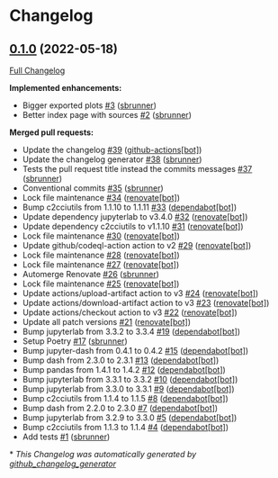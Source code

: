 # Changelog

## [0.1.0](https://github.com/sbrunner/shifter-jupyterlab/tree/0.1.0) (2022-05-18)

[Full Changelog](https://github.com/sbrunner/shifter-jupyterlab/compare/c68df7f85bad74c5f602a49eeea5af84abac1f89...0.1.0)

**Implemented enhancements:**

- Bigger exported plots [\#3](https://github.com/sbrunner/shifter-jupyterlab/pull/3) ([sbrunner](https://github.com/sbrunner))
- Better index page with sources [\#2](https://github.com/sbrunner/shifter-jupyterlab/pull/2) ([sbrunner](https://github.com/sbrunner))

**Merged pull requests:**

- Update the changelog [\#39](https://github.com/sbrunner/shifter-jupyterlab/pull/39) ([github-actions[bot]](https://github.com/apps/github-actions))
- Update the changelog generator [\#38](https://github.com/sbrunner/shifter-jupyterlab/pull/38) ([sbrunner](https://github.com/sbrunner))
- Tests the pull request title instead the commits messages [\#37](https://github.com/sbrunner/shifter-jupyterlab/pull/37) ([sbrunner](https://github.com/sbrunner))
- Conventional commits [\#35](https://github.com/sbrunner/shifter-jupyterlab/pull/35) ([sbrunner](https://github.com/sbrunner))
- Lock file maintenance [\#34](https://github.com/sbrunner/shifter-jupyterlab/pull/34) ([renovate[bot]](https://github.com/apps/renovate))
- Bump c2cciutils from 1.1.10 to 1.1.11 [\#33](https://github.com/sbrunner/shifter-jupyterlab/pull/33) ([dependabot[bot]](https://github.com/apps/dependabot))
- Update dependency jupyterlab to v3.4.0 [\#32](https://github.com/sbrunner/shifter-jupyterlab/pull/32) ([renovate[bot]](https://github.com/apps/renovate))
- Update dependency c2cciutils to v1.1.10 [\#31](https://github.com/sbrunner/shifter-jupyterlab/pull/31) ([renovate[bot]](https://github.com/apps/renovate))
- Lock file maintenance [\#30](https://github.com/sbrunner/shifter-jupyterlab/pull/30) ([renovate[bot]](https://github.com/apps/renovate))
- Update github/codeql-action action to v2 [\#29](https://github.com/sbrunner/shifter-jupyterlab/pull/29) ([renovate[bot]](https://github.com/apps/renovate))
- Lock file maintenance [\#28](https://github.com/sbrunner/shifter-jupyterlab/pull/28) ([renovate[bot]](https://github.com/apps/renovate))
- Lock file maintenance [\#27](https://github.com/sbrunner/shifter-jupyterlab/pull/27) ([renovate[bot]](https://github.com/apps/renovate))
- Automerge Renovate [\#26](https://github.com/sbrunner/shifter-jupyterlab/pull/26) ([sbrunner](https://github.com/sbrunner))
- Lock file maintenance [\#25](https://github.com/sbrunner/shifter-jupyterlab/pull/25) ([renovate[bot]](https://github.com/apps/renovate))
- Update actions/upload-artifact action to v3 [\#24](https://github.com/sbrunner/shifter-jupyterlab/pull/24) ([renovate[bot]](https://github.com/apps/renovate))
- Update actions/download-artifact action to v3 [\#23](https://github.com/sbrunner/shifter-jupyterlab/pull/23) ([renovate[bot]](https://github.com/apps/renovate))
- Update actions/checkout action to v3 [\#22](https://github.com/sbrunner/shifter-jupyterlab/pull/22) ([renovate[bot]](https://github.com/apps/renovate))
- Update all patch versions [\#21](https://github.com/sbrunner/shifter-jupyterlab/pull/21) ([renovate[bot]](https://github.com/apps/renovate))
- Bump jupyterlab from 3.3.2 to 3.3.4 [\#19](https://github.com/sbrunner/shifter-jupyterlab/pull/19) ([dependabot[bot]](https://github.com/apps/dependabot))
- Setup Poetry [\#17](https://github.com/sbrunner/shifter-jupyterlab/pull/17) ([sbrunner](https://github.com/sbrunner))
- Bump jupyter-dash from 0.4.1 to 0.4.2 [\#15](https://github.com/sbrunner/shifter-jupyterlab/pull/15) ([dependabot[bot]](https://github.com/apps/dependabot))
- Bump dash from 2.3.0 to 2.3.1 [\#13](https://github.com/sbrunner/shifter-jupyterlab/pull/13) ([dependabot[bot]](https://github.com/apps/dependabot))
- Bump pandas from 1.4.1 to 1.4.2 [\#12](https://github.com/sbrunner/shifter-jupyterlab/pull/12) ([dependabot[bot]](https://github.com/apps/dependabot))
- Bump jupyterlab from 3.3.1 to 3.3.2 [\#10](https://github.com/sbrunner/shifter-jupyterlab/pull/10) ([dependabot[bot]](https://github.com/apps/dependabot))
- Bump jupyterlab from 3.3.0 to 3.3.1 [\#9](https://github.com/sbrunner/shifter-jupyterlab/pull/9) ([dependabot[bot]](https://github.com/apps/dependabot))
- Bump c2cciutils from 1.1.4 to 1.1.5 [\#8](https://github.com/sbrunner/shifter-jupyterlab/pull/8) ([dependabot[bot]](https://github.com/apps/dependabot))
- Bump dash from 2.2.0 to 2.3.0 [\#7](https://github.com/sbrunner/shifter-jupyterlab/pull/7) ([dependabot[bot]](https://github.com/apps/dependabot))
- Bump jupyterlab from 3.2.9 to 3.3.0 [\#5](https://github.com/sbrunner/shifter-jupyterlab/pull/5) ([dependabot[bot]](https://github.com/apps/dependabot))
- Bump c2cciutils from 1.1.3 to 1.1.4 [\#4](https://github.com/sbrunner/shifter-jupyterlab/pull/4) ([dependabot[bot]](https://github.com/apps/dependabot))
- Add tests [\#1](https://github.com/sbrunner/shifter-jupyterlab/pull/1) ([sbrunner](https://github.com/sbrunner))



\* *This Changelog was automatically generated by [github_changelog_generator](https://github.com/github-changelog-generator/github-changelog-generator)*
